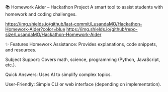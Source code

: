 📚 Homework Aider – Hackathon Project
A smart tool to assist students with homework and coding challenges.

https://img.shields.io/github/last-commit/LusandaMO/Hackathon-Homework-Aider?color=blue
https://img.shields.io/github/repo-size/LusandaMO/Hackathon-Homework-Aider

✨ Features
Homework Assistance: Provides explanations, code snippets, and resources.

Subject Support: Covers math, science, programming (Python, JavaScript, etc.).

Quick Answers: Uses AI to simplify complex topics.

User-Friendly: Simple CLI or web interface (depending on implementation).
